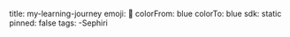 title: my-learning-journey
emoji: 🐳
colorFrom: blue
colorTo: blue
sdk: static
pinned: false
tags:
  -Sephiri
